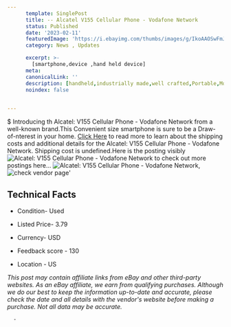```yaml
---
      template: SinglePost
      title: -- Alcatel V155 Cellular Phone - Vodafone Network
      status: Published
      date: '2023-02-11'
      featuredImage: 'https://i.ebayimg.com/thumbs/images/g/IkoAAOSwFmJjZUtv/s-l225.jpg'
      category: News , Updates

      excerpt: >-
        [smartphone,device ,hand held device]
      meta:
      canonicalLink: ''
      description: [handheld,industrially made,well crafted,Portable,Mobile,Compact,Convenient,Lightweight,Maneuverable,Man-portable,Miniature,Carriable,Hand-held,Light,Holdable,Transportable,Mobile device,Pocket-sized,On-the-go,Wireless,Cordless,Compact size,Convenient size, smartphone,device ,hand held device]
      noindex: false
      

---
```

$
      Introducing th Alcatel: V155 Cellular Phone - Vodafone Network from a well-known brand.This Convenient size smartphone is sure to be a Draw-of-nterest in your home. [Click Here](https://www.ebay.com/itm/255810690211?hash=item3b8f815ca3%3Ag%3AIkoAAOSwFmJjZUtv&mkevt=1&mkcid=1&mkrid=711-53200-19255-0&campid=%253CePNCampaignId%253E&customid=%253CreferenceId%253E&toolid=10049) to read more to learn about the shipping costs and additional details for the Alcatel: V155 Cellular Phone - Vodafone Network. Shipping cost is undefined.Here is the posting visibly ![Alcatel: V155 Cellular Phone - Vodafone Network](https://i.ebayimg.com/thumbs/images/g/IkoAAOSwFmJjZUtv/s-l225.jpg) to check out more postings here... ![Alcatel: V155 Cellular Phone - Vodafone Network](https://i.ebayimg.com/images/g/IkoAAOSwFmJjZUtv/s-l1600.jpg), ![check vendor page](https://origin-galleryplus.ebayimg.com/ws/web/255810690211_2_0_1/225x225.jpg,https://origin-galleryplus.ebayimg.com/ws/web/255810690211_3_0_1/225x225.jpg)'

      

 ## Technical Facts 



     
      

 - Condition- Used 


      

 - Listed Price- 3.79 


      

 - Currency- USD 


      

 - Feedback score - 130 


      

 - Location - US 


      
      

 *_This post may contain affiliate links from eBay and other third-party websites. As an eBay affiliate, we earn from qualifying purchases. Although we do our best to keep the information up-to-date and accurate, please check the date and all details with the vendor's website before making a purchase. Not all data may be accurate._*




      -

